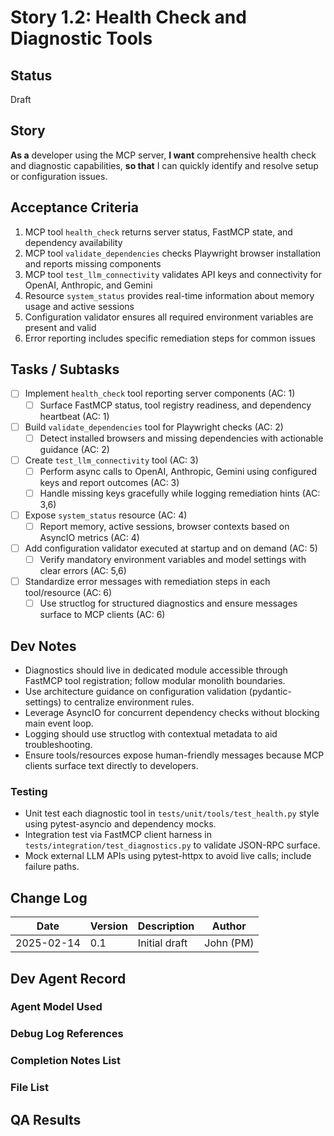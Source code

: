 # Story 1.2: Health Check and Diagnostic Tools

## Status
Draft

## Story
**As a** developer using the MCP server,
**I want** comprehensive health check and diagnostic capabilities,
**so that** I can quickly identify and resolve setup or configuration issues.

## Acceptance Criteria
1. MCP tool `health_check` returns server status, FastMCP state, and dependency availability
2. MCP tool `validate_dependencies` checks Playwright browser installation and reports missing components
3. MCP tool `test_llm_connectivity` validates API keys and connectivity for OpenAI, Anthropic, and Gemini
4. Resource `system_status` provides real-time information about memory usage and active sessions
5. Configuration validator ensures all required environment variables are present and valid
6. Error reporting includes specific remediation steps for common issues

## Tasks / Subtasks
- [ ] Implement `health_check` tool reporting server components (AC: 1)
  - [ ] Surface FastMCP status, tool registry readiness, and dependency heartbeat (AC: 1)
- [ ] Build `validate_dependencies` tool for Playwright checks (AC: 2)
  - [ ] Detect installed browsers and missing dependencies with actionable guidance (AC: 2)
- [ ] Create `test_llm_connectivity` tool (AC: 3)
  - [ ] Perform async calls to OpenAI, Anthropic, Gemini using configured keys and report outcomes (AC: 3)
  - [ ] Handle missing keys gracefully while logging remediation hints (AC: 3,6)
- [ ] Expose `system_status` resource (AC: 4)
  - [ ] Report memory, active sessions, browser contexts based on AsyncIO metrics (AC: 4)
- [ ] Add configuration validator executed at startup and on demand (AC: 5)
  - [ ] Verify mandatory environment variables and model settings with clear errors (AC: 5,6)
- [ ] Standardize error messages with remediation steps in each tool/resource (AC: 6)
  - [ ] Use structlog for structured diagnostics and ensure messages surface to MCP clients (AC: 6)

## Dev Notes
- Diagnostics should live in dedicated module accessible through FastMCP tool registration; follow modular monolith boundaries.
- Use architecture guidance on configuration validation (pydantic-settings) to centralize environment rules.
- Leverage AsyncIO for concurrent dependency checks without blocking main event loop.
- Logging should use structlog with contextual metadata to aid troubleshooting.
- Ensure tools/resources expose human-friendly messages because MCP clients surface text directly to developers.

### Testing
- Unit test each diagnostic tool in `tests/unit/tools/test_health.py` style using pytest-asyncio and dependency mocks.
- Integration test via FastMCP client harness in `tests/integration/test_diagnostics.py` to validate JSON-RPC surface.
- Mock external LLM APIs using pytest-httpx to avoid live calls; include failure paths.

## Change Log
| Date | Version | Description | Author |
|------|---------|-------------|--------|
| 2025-02-14 | 0.1 | Initial draft | John (PM) |

## Dev Agent Record

### Agent Model Used

### Debug Log References

### Completion Notes List

### File List

## QA Results
